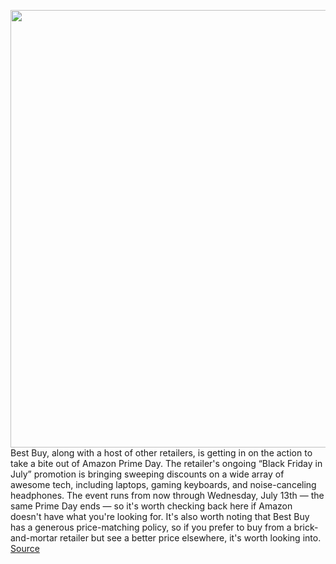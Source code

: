 <img src='https://cdn.vox-cdn.com/thumbor/Z2rD87BM9_GCh6u7t3bqBgqkrA4=/0x0:3000x2000/1200x800/filters:focal(1260x760:1740x1240)/cdn.vox-cdn.com/uploads/chorus_image/image/71096173/Best_Buy.5.jpg' width='700px' /><br/>
Best Buy, along with a host of other retailers, is getting in on the action to take a bite out of Amazon Prime Day. The retailer's ongoing “Black Friday in July” promotion is bringing sweeping discounts on a wide array of awesome tech, including laptops, gaming keyboards, and noise-canceling headphones. The event runs from now through Wednesday, July 13th — the same Prime Day ends — so it's worth checking back here if Amazon doesn't have what you're looking for. It's also worth noting that Best Buy has a generous price-matching policy, so if you prefer to buy from a brick-and-mortar retailer but see a better price elsewhere, it's worth looking into.
<a href='https://www.theverge.com/23199051/best-buy-deals-black-friday-july-sale-prime-day-tech-2022'> Source <a/>